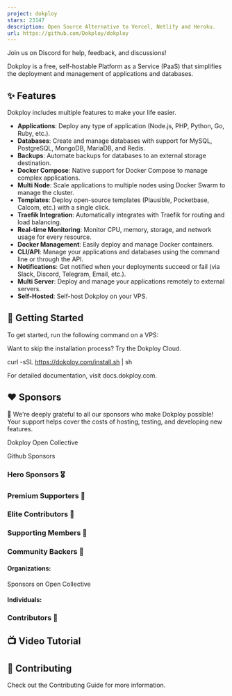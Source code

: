 ```yaml
---
project: dokploy
stars: 23147
description: Open Source Alternative to Vercel, Netlify and Heroku.
url: https://github.com/Dokploy/dokploy
---
```


  
  

Join us on Discord for help, feedback, and discussions!

  

Dokploy is a free, self-hostable Platform as a Service (PaaS) that simplifies the deployment and management of applications and databases.

✨ Features
----------

Dokploy includes multiple features to make your life easier.

-   **Applications**: Deploy any type of application (Node.js, PHP, Python, Go, Ruby, etc.).
-   **Databases**: Create and manage databases with support for MySQL, PostgreSQL, MongoDB, MariaDB, and Redis.
-   **Backups**: Automate backups for databases to an external storage destination.
-   **Docker Compose**: Native support for Docker Compose to manage complex applications.
-   **Multi Node**: Scale applications to multiple nodes using Docker Swarm to manage the cluster.
-   **Templates**: Deploy open-source templates (Plausible, Pocketbase, Calcom, etc.) with a single click.
-   **Traefik Integration**: Automatically integrates with Traefik for routing and load balancing.
-   **Real-time Monitoring**: Monitor CPU, memory, storage, and network usage for every resource.
-   **Docker Management**: Easily deploy and manage Docker containers.
-   **CLI/API**: Manage your applications and databases using the command line or through the API.
-   **Notifications**: Get notified when your deployments succeed or fail (via Slack, Discord, Telegram, Email, etc.).
-   **Multi Server**: Deploy and manage your applications remotely to external servers.
-   **Self-Hosted**: Self-host Dokploy on your VPS.

🚀 Getting Started
------------------

To get started, run the following command on a VPS:

Want to skip the installation process? Try the Dokploy Cloud.

curl -sSL https://dokploy.com/install.sh | sh

For detailed documentation, visit docs.dokploy.com.

♥️ Sponsors
-----------

🙏 We're deeply grateful to all our sponsors who make Dokploy possible! Your support helps cover the costs of hosting, testing, and developing new features.

Dokploy Open Collective

Github Sponsors

### Hero Sponsors 🎖

### Premium Supporters 🥇

### Elite Contributors 🥈

### Supporting Members 🥉

### Community Backers 🤝

#### Organizations:

Sponsors on Open Collective

#### Individuals:

### Contributors 🤝

📺 Video Tutorial
-----------------

🤝 Contributing
---------------

Check out the Contributing Guide for more information.
